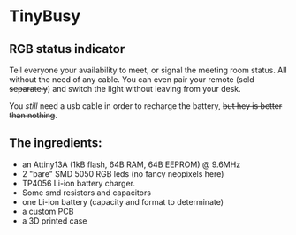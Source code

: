 
# TinyBusy

## RGB status indicator

Tell everyone your availability to meet, or signal the meeting room status. All without the need of any cable. You can even pair your remote (~~sold separately~~) and switch the light without leaving from your desk.

You *still* need a usb cable in order to recharge the battery, ~~but hey is better than nothing~~.

## The ingredients:

- an Attiny13A (1kB flash, 64B RAM, 64B EEPROM) @ 9.6MHz
- 2 "bare" SMD 5050 RGB leds (no fancy neopixels here)
- TP4056 Li-ion battery charger.
- Some smd resistors and capacitors
- one Li-ion battery (capacity and format to determinate)
- a custom PCB
- a 3D printed case